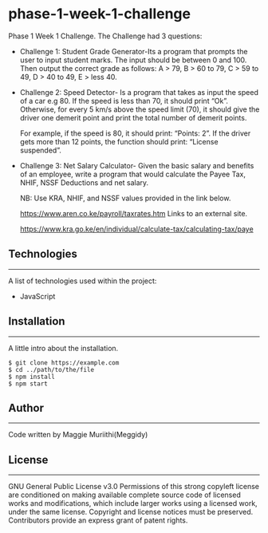 # phase-1-week-1-challenge
Phase 1 Week 1 Challenge. 
The Challenge had 3 questions:
* Challenge 1: Student Grade Generator-Its a program that prompts the user to input student marks. 
  The input should be between 0 and 100. Then output the correct grade as follows: 
      A > 79, B > 60 to 79, C > 59 to 49, D > 40 to 49, E > less 40.
* Challenge 2: Speed Detector- Is a program that takes as input the speed of a car e.g 80. 
  If the speed is less than 70, it should print “Ok”. Otherwise, for every 5 km/s above the speed limit (70), it should give the driver one demerit point and print the total number of demerit points.

  For example, if the speed is 80, it should print: “Points: 2”. If the driver gets more than 12 points, the function should print: “License suspended”.
* Challenge 3: Net Salary Calculator- Given the basic salary and benefits of an employee, write a program that would calculate the Payee Tax, NHIF, NSSF Deductions and net salary.

  NB: Use KRA, NHIF, and NSSF values provided in the link below.

    https://www.aren.co.ke/payroll/taxrates.htm Links to an external site.  

    https://www.kra.go.ke/en/individual/calculate-tax/calculating-tax/paye  
  
## Technologies
***
A list of technologies used within the project:

* JavaScript

## Installation
***
A little intro about the installation. 
```
$ git clone https://example.com
$ cd ../path/to/the/file
$ npm install
$ npm start
```

## Author
***
Code written by Maggie Muriithi(Meggidy)

## License
***
GNU General Public License v3.0
Permissions of this strong copyleft license are conditioned on making available complete source code of licensed works and modifications, which include larger works using a licensed work, under the same license. Copyright and license notices must be preserved. Contributors provide an express grant of patent rights.

